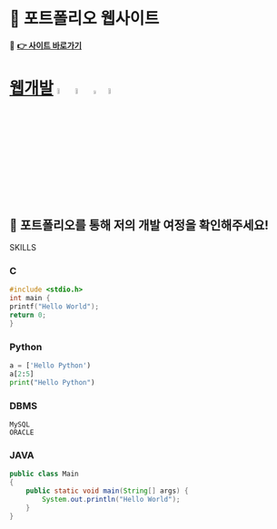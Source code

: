 # 🎨 포트폴리오 웹사이트
🔗 **[👉 사이트 바로가기](https://guensoo.github.io)**

# [웹개발](https://github.com/guensoo) <image src="image/java_icon.jpeg" width="5%" height="5%">  <image src="image/html_icon.ico" width="5%" height="5%">  <image src="image/css_icon.png" width="4%" height="4%"> <image src="image/js_icon.png" width="5%" height="5%">

👀 포트폴리오를 통해 저의 개발 여정을 확인해주세요!
---
SKILLS
### C
```C
#include <stdio.h>
int main {
printf("Hello World");
return 0;
}
```

### Python
```Python
a = ['Hello Python')
a[2:5]
print("Hello Python")
```

### DBMS
```DBMS
MySQL
ORACLE
```



### JAVA
```JAVA
public class Main
{
	public static void main(String[] args) {
		System.out.println("Hello World");
	}
}
```
